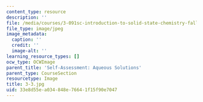 ```yaml
---
content_type: resource
description: ''
file: /media/courses/3-091sc-introduction-to-solid-state-chemistry-fall-2010/33e8d55ea034848e76641f15f90e7047_3-3.jpg
file_type: image/jpeg
image_metadata:
  caption: ''
  credit: ''
  image-alt: ''
learning_resource_types: []
ocw_type: OCWImage
parent_title: 'Self-Assessment: Aqueous Solutions'
parent_type: CourseSection
resourcetype: Image
title: 3-3.jpg
uid: 33e8d55e-a034-848e-7664-1f15f90e7047
---
```

